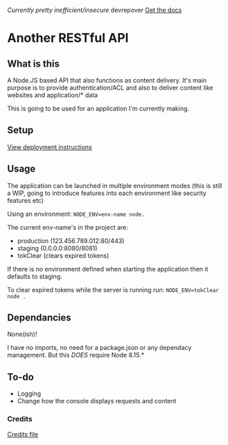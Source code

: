 *Currently pretty inefficient/insecure*
devrepover
[Get the docs](https://restfulapi13.docs.apiary.io/#)

# Another RESTful API

## What is this
A Node.JS based API that also functions as content delivery. It's main purpose is to provide authentication/ACL and also to deliver content like websites and application/* data

This is going to be used for an application I'm currently making.

## Setup
[View deployment instructions](https://github.com/dudeisbrendan/RESTful-api/blob/master/DEPLOY.md)

## Usage
The application can be launched in multiple environment modes (this is still a WIP, going to introduce features into each environment like security features etc)

Using an environment:
`NODE_ENV=env-name node.`

The current env-name's in the project are:
- production (123.456.789.012:80/443)
- staging (0.0.0.0:8080/8081)
- tokClear (clears expired tokens)

If there is no environment defined when starting the application then it defaults to staging.

To clear expired tokens while the server is running run:
`NODE_ENV=tokClear node .`

## Dependancies
None(ish)!

I have no imports, no need for a package.json or any dependacy management. But this *DOES* require Node 8.15.*

## To-do
- Logging
- Change how the console displays requests and content

### Credits
[Credits file](https://github.com/dudeisbrendan/RESTful-api/blob/master/CREDIT.md)